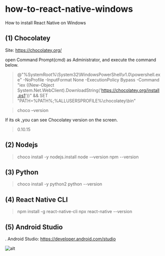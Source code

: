 # how-to-react-native-windows
 How to install React Native on Windows



## (1) Chocolatey
Site: https://chocolatey.org/

open Command Prompt(cmd) as Administrator, and execute the command below.

> @"%SystemRoot%\System32\WindowsPowerShell\v1.0\powershell.exe" -NoProfile -InputFormat None -ExecutionPolicy Bypass -Command "iex ((New-Object System.Net.WebClient).DownloadString('https://chocolatey.org/install.ps1'))" && SET "PATH=%PATH%;%ALLUSERSPROFILE%\chocolatey\bin"




> choco –version

If its ok ,you can see Chocolatey version on the screen.

> 0.10.15

## (2) Nodejs

> choco install -y nodejs.install
> node -–version
> npm --version

## (3) Python
> choco install -y python2
> python --version

## (4) React Native CLI
> npm install -g react-native-cli
> npx react-native --version

## (5) Android Studio
. Android Studio: https://developer.android.com/studio

![alt](https://https://dev-yakuza.posstree.com/assets/images/category/react-native/2018/install-on-windows/android_studio_start.jpg)





